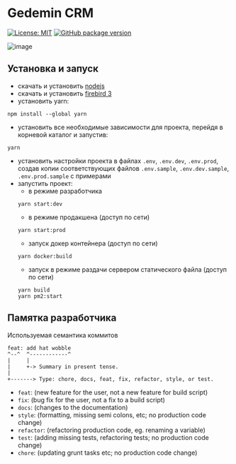 # Gedemin CRM

[![License: MIT](https://img.shields.io/badge/License-MIT-yellow.svg?style=flat-square)](https://opensource.org/licenses/MIT)
[![GitHub package version](https://img.shields.io/github/package-json/v/gsbelarus/gdmn-nxt?style=flat-square)](https://github.com/gsbelarus/gdmn-nxt/)

![image](https://github.com/gsbelarus/gdmn-nxt/assets/11502258/552f3ae1-2ac2-4615-9c10-7c9766d6c58e)


## Установка и запуск
 - скачать и установить [nodejs](https://nodejs.org/en/download/)
 - скачать и установить [firebird 3](https://firebirdsql.org/en/firebird-3-0/)
 - установить yarn:
 ```
 npm install --global yarn
 ``` 
 - установить все необходимые зависимости для проекта, перейдя в корневой каталог и запустив:
 ```
 yarn
 ```
 - установить настройки проекта в файлах `.env`, `.env.dev`, `.env.prod`, создав копии соответствующих файлов `.env.sample`, `.env.dev.sample`, `.env.prod.sample` с примерами
 - запустить проект:
    * в режиме разработчика 
     ```
     yarn start:dev
     ```
    * в режиме продакшена (доступ по сети)
     ```
     yarn start:prod
     ```
    * запуск докер контейнера (доступ по сети)
     ```
     yarn docker:build
     ```
     * запуск в режиме раздачи сервером статического файла (доступ по сети)
     ```
     yarn build
     yarn pm2:start
     ```          
 
 ## Памятка разработчика
 Используемая семантика коммитов
```
feat: add hat wobble
^--^  ^------------^
|     |
|     +-> Summary in present tense.
|
+-------> Type: chore, docs, feat, fix, refactor, style, or test.
```
- `feat`: (new feature for the user, not a new feature for build script)
- `fix`: (bug fix for the user, not a fix to a build script)
- `docs`: (changes to the documentation)
- `style`: (formatting, missing semi colons, etc; no production code change)
- `refactor`: (refactoring production code, eg. renaming a variable)
- `test`: (adding missing tests, refactoring tests; no production code change)
- `chore`: (updating grunt tasks etc; no production code change)
